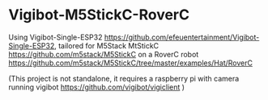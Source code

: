 # Vigibot-M5StickC-RoverC

Using Vigibot-Single-ESP32
https://github.com/efeuentertainment/Vigibot-Single-ESP32,
tailored for M5Stack MtStickC
https://github.com/m5stack/M5StickC
on a RoverC robot
https://github.com/m5stack/M5StickC/tree/master/examples/Hat/RoverC

(This project is not standalone, it requires a raspberry pi with camera running vigibot
https://github.com/vigibot/vigiclient )
